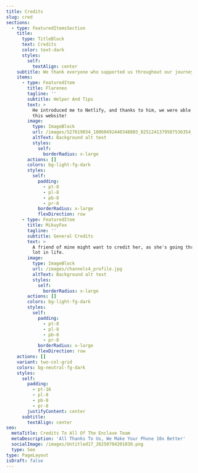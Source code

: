 ```yaml
---
title: Credits
slug: cred
sections:
  - type: FeaturedItemsSection
    title:
      type: TitleBlock
      text: Credits
      color: text-dark
      styles:
        self:
          textAlign: center
    subtitle: We thank everyone who supported us throughout our journey.
    items:
      - type: FeaturedItem
        title: Flareneo
        tagline: ''
        subtitle: Helper And Tips
        text: >
          He introduced me to Netlify, and thanks to him, we were able to create
          this website!
        image:
          type: ImageBlock
          url: /images/527619034_18060492440348803_8251241379507536354_n.jpg
          altText: Background alt text
          styles:
            self:
              borderRadius: x-large
        actions: []
        colors: bg-light-fg-dark
        styles:
          self:
            padding:
              - pt-8
              - pl-8
              - pb-8
              - pr-8
            borderRadius: x-large
            flexDirection: row
      - type: FeaturedItem
        title: MikuyFox
        tagline: ''
        subtitle: General Credits
        text: >
          A friend of mine might want to credit her, as she's going through a
          lot in life.
        image:
          type: ImageBlock
          url: /images/channels4_profile.jpg
          altText: Background alt text
          styles:
            self:
              borderRadius: x-large
        actions: []
        colors: bg-light-fg-dark
        styles:
          self:
            padding:
              - pt-8
              - pl-8
              - pb-8
              - pr-8
            borderRadius: x-large
            flexDirection: row
    actions: []
    variant: two-col-grid
    colors: bg-neutral-fg-dark
    styles:
      self:
        padding:
          - pt-16
          - pl-8
          - pb-8
          - pr-8
        justifyContent: center
      subtitle:
        textAlign: center
seo:
  metaTitle: Credits To All Of The Enclave Team
  metaDescription: 'All Thanks To Us, We Make Your Phone 10x Better'
  socialImage: /images/Untitled17_20250704201030.png
  type: Seo
type: PageLayout
isDraft: false
---
```

